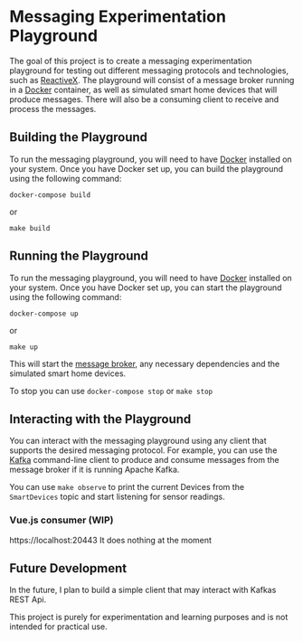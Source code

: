 # Messaging Experimentation Playground

The goal of this project is to create a messaging experimentation playground for testing out different messaging protocols and technologies, such as [ReactiveX](https://reactivex.io/). The playground will consist of a message broker running in a [Docker](https://www.docker.com/) container, as well as simulated smart home devices that will produce messages. There will also be a consuming client to receive and process the messages.

## Building the Playground

To run the messaging playground, you will need to have [Docker](https://www.docker.com/) installed on your system. Once you have Docker set up, you can build the playground using the following command:

```
docker-compose build
```

or

```
make build
```

## Running the Playground

To run the messaging playground, you will need to have [Docker](https://www.docker.com/) installed on your system. Once you have Docker set up, you can start the playground using the following command:

```
docker-compose up
```

or

```
make up
```

This will start the [message broker](https://en.wikipedia.org/wiki/Message_broker), any necessary dependencies and the simulated smart home devices.

To stop you can use `docker-compose stop` or `make stop`

## Interacting with the Playground

You can interact with the messaging playground using any client that supports the desired messaging protocol. For example, you can use the [Kafka](https://kafka.apache.org/) command-line client to produce and consume messages from the message broker if it is running Apache Kafka.

You can use `make observe` to print the current Devices from the `SmartDevices` topic and start listening for sensor readings.

### Vue.js consumer (WIP)

https://localhost:20443
It does nothing at the moment

## Future Development

In the future, I plan to build a simple client that may interact with Kafkas REST Api.  


This project is purely for experimentation and learning purposes and is not intended for practical use.
